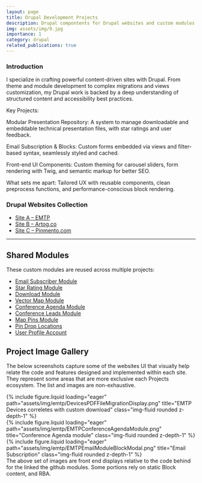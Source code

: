 ```yaml
---
layout: page
title: Drupal Development Projects
description: Drupal compontents for Drupal websites and custom modules that span the versions from 8.7 through to 11 modules / theme components and integrations.Below are the projects and notable contributions.
img: assets/img/9.jpg
importance: 1
category: drupal
related_publications: true
---
```


### Introduction
I specialize in crafting powerful content-driven sites with Drupal. From  theme and module development to complex migrations and views customization, my Drupal work is backed by a deep understanding of structured content and accessibility best practices.



Key Projects:

Modular Presentation Repository: A system to manage downloadable and embeddable technical presentation files, with star ratings and user feedback.

Email Subscription & Blocks: Custom forms embedded via views and filter-based syntax, seamlessly styled and cached.

Front-end UI Components: Custom theming for carousel sliders, form rendering with Twig, and semantic markup for better SEO.

What sets me apart: Tailored UX with reusable components, clean preprocess functions, and performance-conscious block rendering.


### Drupal Websites Collection

- [Site A – EMTP ](emtp)
- [Site B – Artog.co](artog-co)
- [Site C – Pinmento.com](pinmento)

---

## Shared Modules

These custom modules are reused across multiple projects:

- [Email Subscriber Module](https://github.com/cryshansen/email_subscriber)
- [Star Rating Module](https://github.com/cryshansen/drupal_ratings)
- [Download Module](https://github.com/cryshansen/custom_download)
- [Vector Map Module](https://github.com/cryshansen/custom_vector)
- [Conference Agenda Module](https://github.com/cryshansen/conference_agenda)
- [Conference Leads Module](https://github.com/cryshansen/conference_leads)
- [Map Pins Module](https://github.com/cryshansen/map_pins)
- [Pin Drop Locations ](https://github.com/cryshansen/pin_drop_location)
- [User Profile Account ](https://github.com/cryshansen/user_profile_account)

## Project Image Gallery
The below screenshots capture some of the websites UI  that visually help relate the code  and features designed and implemented within each site. 
They represent some areas that are more exclusive each Projects ecosystem. The list and images are non-exhaustive. 

<div class="row">
    <div class="col-sm mt-3 mt-md-0">
        {% include figure.liquid loading="eager" path="assets/img/emtp/DevicesPDFFileMigrationDisplay.png" title="EMTP Devices correletes with custom download" class="img-fluid rounded z-depth-1" %}
    </div>
    <div class="col-sm mt-3 mt-md-0">
        {% include figure.liquid loading="eager" path="assets/img/emtp/EMTPConferenceAgendaModule.png" title="Conference Agenda module" class="img-fluid rounded z-depth-1" %}
    </div>
    <div class="col-sm mt-3 mt-md-0">
        {% include figure.liquid loading="eager" path="assets/img/emtp/EMTPEmailModuleBlockModal.png" title="Email Subscription" class="img-fluid rounded z-depth-1" %}
    </div>
</div>
<div class="caption">
    The above set of images are front end displays relative to the code behind for the linked the github modules. Some portions rely on static Block content, and RBA.
</div>